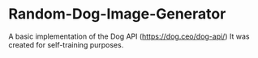 # Random-Dog-Image-Generator
A basic implementation of the Dog API (https://dog.ceo/dog-api/)
It was created for self-training purposes.
